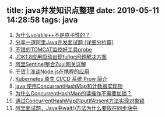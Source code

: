 title: java并发知识点整理
date: 2019-05-11 14:28:58
tags: java
---

1. [为什么volatile++不是原子性的？](https://blog.csdn.net/dm_vincent/article/details/79604716)
2. [分享一道阿里Java并发面试题 (详细分析篇)](https://mp.weixin.qq.com/s/wvBziVsRNS7pXyknAHEYKg)
3. [不错的TOMCAT监控好工具probe](https://www.cnblogs.com/dancser/p/4450963.html#top)
4. [JDK1.8应用启动出现fullgc问题解决方案](http://www.linkedkeeper.com/detail/blog.action?bid=1453&hmsr=toutiao.io&utm_medium=toutiao.io&utm_source=toutiao.io)
5. [阿里Sentinel整合Zuul网关详解](https://mp.weixin.qq.com/s/TeDvhjZoldoJs4VZNS26tg)
6. [干货 | 浅谈Node.js在携程的应用](https://mp.weixin.qq.com/s/uDwX0iq9RWs1sK1ct0tiCg)
7. [Kubernetes 原生 CI/CD 系统 Prow 简介](https://mp.weixin.qq.com/s/qeYRAcDm2ZNmYgcPndAZjQ)
8. [java 使用ConcurrentHashMap和计数器实现锁](https://www.jb51.net/article/114900.htm)
9. [为什么ConcurrentHashMap的读操作不需要加锁？](https://mp.weixin.qq.com/s/5I6a2ab7dkO4XOnJ5Q3x4w)
10. [通过ConcurrentHashMap的putIfAbsent方法实现对象锁](https://blog.csdn.net/zqz_zqz/article/details/80408035)
11. [阿里面试题，Java中wait()方法为什么要放在同步块中](https://www.jianshu.com/p/b8073a6ce1c0?utm_campaign=maleskine&utm_content=note&utm_medium=seo_notes&utm_source=recommendation)
